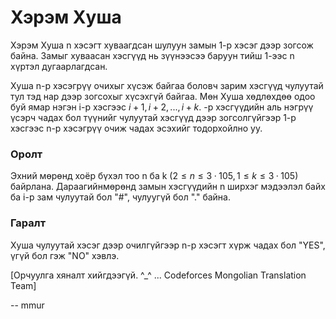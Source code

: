 Хэрэм Хуша
==========
Хэрэм Хуша n хэсэгт хуваагдсан шулуун замын 1-р хэсэг дээр зогсож байна. Замыг хуваасан хэсгүүд нь зүүнээсээ баруун тийш 1-ээс n хүртэл дугаарлагдсан. 

Хуша n-р хэсэгрүү очихыг хүсэж байгаа боловч зарим хэсгүүд чулуутай тул тэд нар дээр зогсохыг хүсэхгүй байгаа. Мөн Хуша хөдлөхдөө одоо буй ямар нэгэн i-р хэсгээс $i + 1, i + 2, ..., i + k.$ -р хэсгүүдийн аль нэгрүү үсэрч чадах бол түүнийг чулуутай хэсгүүд дээр зогсолгүйгээр 1-р хэсгээс n-р хэсэгрүү очиж чадах эсэхийг тодорхойлно уу.

### Оролт
Эхний мөрөнд хоёр бүхэл тоо n ба k $(2 ≤ n ≤ 3·105, 1 ≤ k ≤ 3·105)$ байрлана. Дараагийнмөрөнд замын хэсгүүдийн n ширхэг мэдээлэл байх ба i-р зам чулуутай бол "#", чулуугүй бол "." байна.

### Гаралт
Хуша чулуутай хэсэг дээр очилгүйгээр n-р хэсэгт хүрж чадах бол "YES", үгүй бол гэж "NO" хэвлэ.

[Орчуулга хяналт хийгдээгүй. ^_^ ... Codeforces Mongolian Translation Team]

-- mmur
